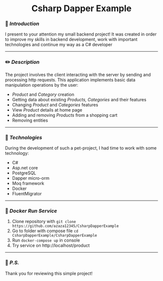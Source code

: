 # <div style="text-align: center"> Csharp Dapper Example </div>

### :triangular_flag_on_post: *Introduction*
I present to your attention my small backend project!
It was created in order to improve my skills in backend development,
work with important technologies and continue my way as a C# developer

____________________________________________

### :pencil2: *Description*
The project involves the client interacting with the server by sending and processing http requests. This application implements basic data manipulation operations by the user:
+ _Product_ and _Category_ creation
+ Getting data about existing _Products, Categories_ and their features
+ Changing _Product_ and _Categories_ features
+ View _Product_ details at home page
+ Adding and removing _Products_ from a shopping cart
+ Removing entities
____________________________________________

### :floppy_disk: *Technologies*
During the development of such a pet-project, I had time to work with some technology:
+ C#
+ Asp.net core
+ PostgreSQL
+ Dapper micro-orm
+ Moq framework
+ Docker
+ FluentMigrator

____________________________________________

### :whale: *Docker Run Service*
1. Clone repository with ```git clone https://github.com/azaza12345/CsharpDapperExample```
2. Go to folder with compose file ```cd CsharpDapperExample/CsharpDapperExample```
3. Run ```docker-compose up``` in console
4. Try service on http://localhost/product

____________________________________________
### :checkered_flag: *P.S.*
Thank you for reviewing this simple project!